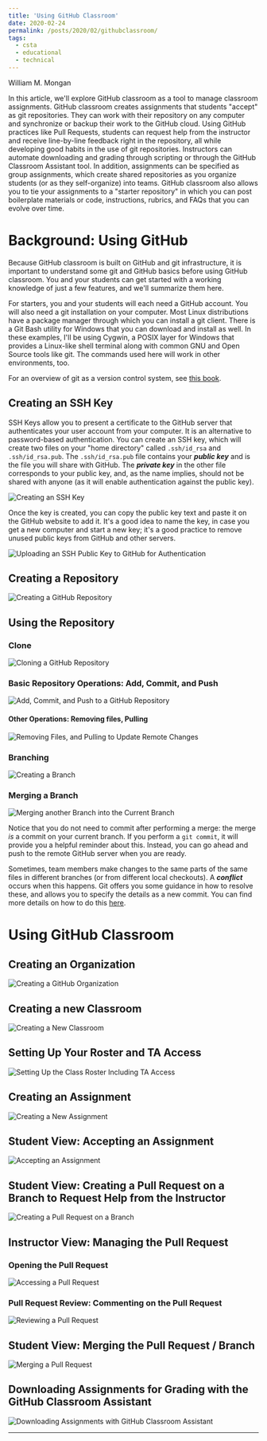 ```yaml
---
title: 'Using GitHub Classroom'
date: 2020-02-24
permalink: /posts/2020/02/githubclassroom/
tags:
  - csta
  - educational
  - technical
---
```

William M. Mongan

In this article, we'll explore GitHub classroom as a tool to manage classroom assignments.  GitHub classroom creates assignments that students "accept" as git repositories.  They can work with their repository on any computer and synchronize or backup their work to the GitHub cloud.  Using GitHub practices like Pull Requests, students can request help from the instructor and receive line-by-line feedback right in the repository, all while developing good habits in the use of git repositories.  Instructors can automate downloading and grading through scripting or through the GitHub Classroom Assistant tool.  In addition, assignments can be specified as group assignments, which create shared repositories as you organize students (or as they self-organize) into teams.  GitHub classroom also allows you to tie your assignments to a "starter repository" in which you can post boilerplate materials or code, instructions, rubrics, and FAQs that you can evolve over time.

# Background: Using GitHub
Because GitHub classroom is built on GitHub and git infrastructure, it is important to understand some git and GitHub basics before using GitHub classroom.  You and your students can get started with a working knowledge of just a few features, and we'll summarize them here.

For starters, you and your students will each need a GitHub account.  You will also need a git installation on your computer.  Most Linux distributions have a package manager through which you can install a git client.  There is a Git Bash utility for Windows that you can download and install as well.  In these examples, I'll be using Cygwin, a POSIX layer for Windows that provides a Linux-like shell terminal along with common GNU and Open Source tools like git.  The commands used here will work in other environments, too.

For an overview of git as a version control system, see [this book](https://git-scm.com/book/en/v2).

## Creating an SSH Key
SSH Keys allow you to present a certificate to the GitHub server that authenticates your user account from your computer.  It is an alternative to password-based authentication.  You can create an SSH key, which will create two files on your "home directory" called ``.ssh/id_rsa`` and ``.ssh/id_rsa.pub``.  The ``.ssh/id_rsa.pub`` file contains your ***public key*** and is the file you will share with GitHub.  The ***private key*** in the other file corresponds to your public key, and, as the name implies, should not be shared with anyone (as it will enable authentication against the public key).

![Creating an SSH Key](/media/2020-02-24-githubclassroom/ssh-keygen.gif)

Once the key is created, you can copy the public key text and paste it on the GitHub website to add it.  It's a good idea to name the key, in case you get a new computer and start a new key; it's a good practice to remove unused public keys from GitHub and other servers.

![Uploading an SSH Public Key to GitHub for Authentication](/media/2020-02-24-githubclassroom/add-ssh-key-github.gif)

## Creating a Repository

![Creating a GitHub Repository](/media/2020-02-24-githubclassroom/create-repo-github.gif)

## Using the Repository

### Clone

![Cloning a GitHub Repository](/media/2020-02-24-githubclassroom/git-clone.gif)

### Basic Repository Operations: Add, Commit, and Push

![Add, Commit, and Push to a GitHub Repository](/media/2020-02-24-githubclassroom/git-commit-push.gif)

#### Other Operations: Removing files, Pulling

![Removing Files, and Pulling to Update Remote Changes](/media/2020-02-24-githubclassroom/git-commit-push.gif)

### Branching

![Creating a Branch](/media/2020-02-24-githubclassroom/git-branch.gif)

### Merging a Branch

![Merging another Branch into the Current Branch](/media/2020-02-24-githubclassroom/git-merge-no-commit-just-push.gif)

Notice that you do not need to commit after performing a merge: the merge *is* a commit on your current branch.  If you perform a ``git commit``, it will provide you a helpful reminder about this.  Instead, you can go ahead and push to the remote GitHub server when you are ready.

Sometimes, team members make changes to the same parts of the same files in different branches (or from different local checkouts).  A ***conflict*** occurs when this happens.  Git offers you some guidance in how to resolve these, and allows you to specify the details as a new commit.  You can find more details on how to do this [here](https://help.github.com/en/github/collaborating-with-issues-and-pull-requests/resolving-a-merge-conflict-using-the-command-line).

# Using GitHub Classroom

## Creating an Organization

![Creating a GitHub Organization](/media/2020-02-24-githubclassroom/classroom-new-org.gif)

## Creating a new Classroom

![Creating a New Classroom](/media/2020-02-24-githubclassroom/classroom-new-classroom.gif)

## Setting Up Your Roster and TA Access

![Setting Up the Class Roster Including TA Access](/media/2020-02-24-githubclassroom/classroom-roster-and-tas.gif)

## Creating an Assignment

![Creating a New Assignment](/media/2020-02-24-githubclassroom/classroom-new-assignment.gif)

## Student View: Accepting an Assignment

![Accepting an Assignment](/media/2020-02-24-githubclassroom/classroom-accept-assignment.gif)

## Student View: Creating a Pull Request on a Branch to Request Help from the Instructor

![Creating a Pull Request on a Branch](/media/2020-02-24-githubclassroom/classroom-pull-request.gif)

## Instructor View: Managing the Pull Request

### Opening the Pull Request

![Accessing a Pull Request](/media/2020-02-24-githubclassroom/classroom-open-pull-request.gif)

### Pull Request Review: Commenting on the Pull Request

![Reviewing a Pull Request](/media/2020-02-24-githubclassroom/classroom-review-pull-request.gif)

## Student View: Merging the Pull Request / Branch

![Merging a Pull Request](/media/2020-02-24-githubclassroom/classroom-merge-pull-request.gif)

## Downloading Assignments for Grading with the GitHub Classroom Assistant

![Downloading Assignments with GitHub Classroom Assistant](/media/2020-02-24-githubclassroom/assistant-download-assignment.gif)

------